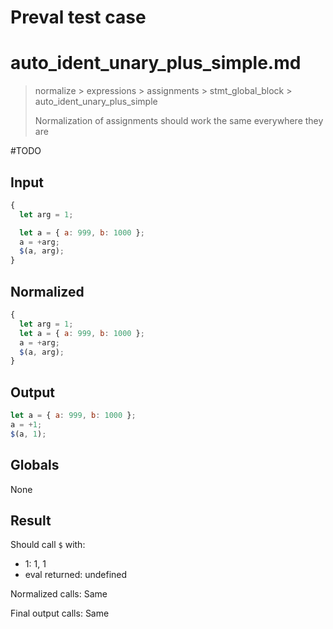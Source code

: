 # Preval test case

# auto_ident_unary_plus_simple.md

> normalize > expressions > assignments > stmt_global_block > auto_ident_unary_plus_simple
>
> Normalization of assignments should work the same everywhere they are

#TODO

## Input

`````js filename=intro
{
  let arg = 1;

  let a = { a: 999, b: 1000 };
  a = +arg;
  $(a, arg);
}
`````

## Normalized

`````js filename=intro
{
  let arg = 1;
  let a = { a: 999, b: 1000 };
  a = +arg;
  $(a, arg);
}
`````

## Output

`````js filename=intro
let a = { a: 999, b: 1000 };
a = +1;
$(a, 1);
`````

## Globals

None

## Result

Should call `$` with:
 - 1: 1, 1
 - eval returned: undefined

Normalized calls: Same

Final output calls: Same
